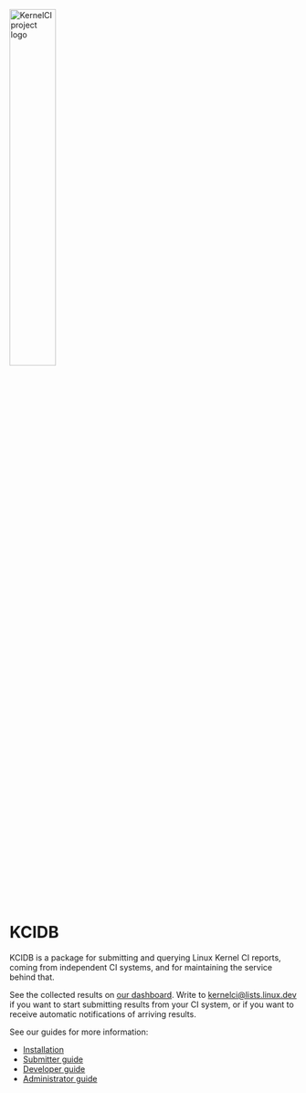 <img src="https://kernelci.org/image/kernelci-horizontal-color.png"
     alt="KernelCI project logo"
     width="40%" />

KCIDB
=====

KCIDB is a package for submitting and querying Linux Kernel CI reports, coming
from independent CI systems, and for maintaining the service behind that.

See the collected results on [our dashboard](https://kcidb.kernelci.org/).
Write to [kernelci@lists.linux.dev](mailto:kernelci@lists.linux.dev) if you
want to start submitting results from your CI system, or if you want to
receive automatic notifications of arriving results.

See our guides for more information:

* [Installation](doc/installation.md)
* [Submitter guide](doc/submitter_guide.md)
* [Developer guide](doc/developer_guide.md)
* [Administrator guide](doc/administrator_guide.md)
